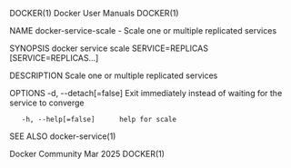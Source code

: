 DOCKER(1)							      Docker User Manuals							     DOCKER(1)

NAME
       docker-service-scale - Scale one or multiple replicated services

SYNOPSIS
       docker service scale SERVICE=REPLICAS [SERVICE=REPLICAS...]

DESCRIPTION
       Scale one or multiple replicated services

OPTIONS
       -d, --detach[=false]	 Exit immediately instead of waiting for the service to converge

       -h, --help[=false]      help for scale

SEE ALSO
       docker-service(1)

Docker Community							   Mar 2025								     DOCKER(1)
